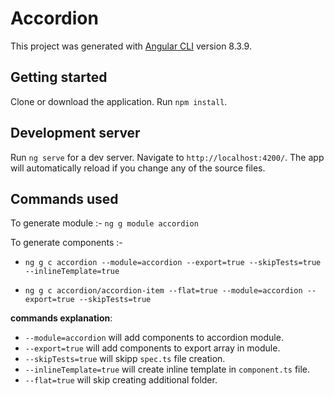 # Accordion

This project was generated with [Angular CLI](https://github.com/angular/angular-cli) version 8.3.9.

## Getting started

Clone or download the application. Run `npm install`.

## Development server

Run `ng serve` for a dev server. Navigate to `http://localhost:4200/`. The app will automatically reload if you change any of the source files.

## Commands used

To generate module :- `ng g module accordion` 

To generate components :-
- `ng g c accordion --module=accordion --export=true --skipTests=true --inlineTemplate=true`

- `ng g c accordion/accordion-item --flat=true --module=accordion --export=true --skipTests=true`

**commands explanation**:
- `--module=accordion` will add components to accordion module.
- `--export=true` will add components to export array in module.
- `--skipTests=true` will skipp `spec.ts` file creation.
- `--inlineTemplate=true` will create inline template in `component.ts` file.
- `--flat=true` will skip creating additional folder.
